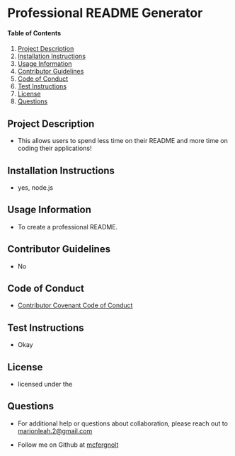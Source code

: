 # Professional README Generator
      
  #### Table of Contents
  1. [Project Description](#project-description)
  2. [Installation Instructions](#installation-instructions)
  3. [Usage Information](#usage-information)
  4. [Contributor Guidelines](#contributor-guidelines)
  5. [Code of Conduct](#code-of-conduct)
  6. [Test Instructions](#test-instructions)
  7. [License](#license)
  8. [Questions](#questions)
  
  
  ## Project Description
  * This allows users to spend less time on their README and more time on coding their applications!
  
  ## Installation Instructions
  * yes, node.js
  
  ## Usage Information
  * To create a professional README.
  
  ## Contributor Guidelines
  * No
  
  ## Code of Conduct
  * [Contributor Covenant Code of Conduct](https://www.contributor-covenant.org/version/2/0/code_of_conduct/code_of_conduct.md)
  
  ## Test Instructions
  * Okay
  
  ## License
  * licensed under the 
  
  ## Questions
  * For additional help or questions about collaboration, please reach out to marionleah.2@gmail.com
  
  * Follow me on Github at [mcfergnolt](http://github.com/mcfergnolt)